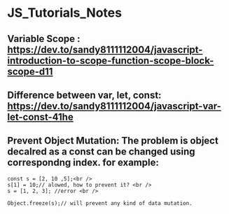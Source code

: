 # JS_Tutorials_Notes

## Variable Scope : https://dev.to/sandy8111112004/javascript-introduction-to-scope-function-scope-block-scope-d11

## Difference between var, let, const: https://dev.to/sandy8111112004/javascript-var-let-const-41he

## Prevent Object Mutation: The problem is object decalred as a const can be changed using correspondng index. for example: 
```
const s = [2, 10 ,5];<br /> 
s[1] = 10;// alowed, how to prevent it? <br /> 
s = [1, 2, 3]; //error <br /> 

Object.freeze(s);// will prevent any kind of data mutation.
```

